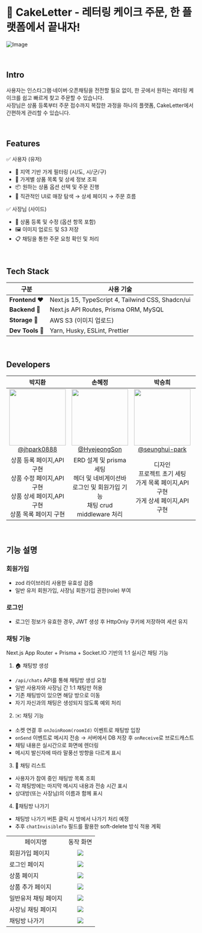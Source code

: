 # 🎂 CakeLetter - 레터링 케이크 주문, 한 플랫폼에서 끝내자!

![Image](https://github.com/user-attachments/assets/c5cb552a-a875-4647-9007-2c608380f256)

<br>

## Intro

사용자는 인스타그램·네이버·오픈채팅을 전전할 필요 없이, 한 곳에서 원하는 레터링 케이크를 쉽고 빠르게 찾고 주문할 수 있습니다.  
사장님은 상품 등록부터 주문 접수까지 복잡한 과정을 하나의 플랫폼, CakeLetter에서 간편하게 관리할 수 있습니다.

<br>

## Features

✅ 사용자 (유저)

- 🔎 지역 기반 가게 필터링 (시/도, 시/군/구)
- 🧁 가게별 상품 목록 및 상세 정보 조회
- 📦 원하는 상품 옵션 선택 및 주문 진행
- 🧭 직관적인 UI로 매장 탐색 → 상세 페이지 → 주문 흐름

✅ 사장님 (사이드)

- 🧾 상품 등록 및 수정 (옵션 항목 포함)
- 🖼 이미지 업로드 및 S3 저장
- 📋 채팅을 통한 주문 요청 확인 및 처리

<br>

## Tech Stack

| 구분             | 사용 기술                                         |
| ---------------- | ------------------------------------------------- |
| **Frontend ❤️**  | Next.js 15, TypeScript 4, Tailwind CSS, Shadcn/ui |
| **Backend 🧡**   | Next.js API Routes, Prisma ORM, MySQL             |
| **Storage 💛**   | AWS S3 (이미지 업로드)                            |
| **Dev Tools 💚** | Yarn, Husky, ESLint, Prettier                     |

<br>

## Developers

<div align="center">

|                                                                **박지환**                                                                |                                                                 **손혜정**                                                                 |                                                                   **박승희**                                                                    |                                                              **김효준**                                                              |
| :--------------------------------------------------------------------------------------------------------------------------------------: | :----------------------------------------------------------------------------------------------------------------------------------------: | :---------------------------------------------------------------------------------------------------------------------------------------------: | :----------------------------------------------------------------------------------------------------------------------------------: |
| [<img src="https://avatars.githubusercontent.com/u/77378301?v=4" height=150 width=150> <br/> @jhpark0888](https://github.com/jhpark0888) | [<img src="https://avatars.githubusercontent.com/u/74630428?v=4" height=150 width=150> <br/> @HyejeongSon](https://github.com/HyejeongSon) | [<img src="https://avatars.githubusercontent.com/u/159995296?v=4" height=150 width=150> <br/> @seunghui-park](https://github.com/seunghui-park) | [<img src="https://avatars.githubusercontent.com/u/66195226?v=4" height=150 width=150> <br/> @Hyo-joon](https://github.com/Hyo-joon) |
|               상품 등록 페이지,API 구현<br>상품 수정 페이지,API 구현<br>상품 상세 페이지,API 구현<br>상품 목록 페이지 구현               |                 ERD 설계 및 prisma 세팅<br>헤더 및 네비게이션바<br>로그인 및 회원가입 기능<br>채팅 crud<br>middleware 처리                 |                              디자인<br>프로젝트 초기 세팅<br>가게 목록 페이지,API 구현<br>가게 상세 페이지,API구현                              |                                    ERD 설계<br>소켓 서버 구축<br>채팅 crud 구현<br>발표 자료 제작                                    |

</div>

<br>

## 기능 설명

### 회원가입

- zod 라이브러리 사용한 유효성 검증
- 일반 유저 회원가입, 사장님 회원가입 권한(role) 부여

### 로그인

- 로그인 정보가 유효한 경우, JWT 생성 후 HttpOnly 쿠키에 저장하여 세션 유지

### 채팅 기능

Next.js App Router + Prisma + Socket.IO 기반의 1:1 실시간 채팅 기능

1. 🏠 채팅방 생성

- `/api/chats` API를 통해 채팅방 생성 요청
- 일반 사용자와 사장님 간 1:1 채팅만 허용
- 기존 채팅방이 있으면 해당 방으로 이동
- 자기 자신과의 채팅은 생성되지 않도록 예외 처리

2. ✉️ 채팅 기능

- 소켓 연결 후 `onJoinRoom(roomId)` 이벤트로 채팅방 입장
- `onSend` 이벤트로 메시지 전송 → 서버에서 DB 저장 후 `onReceive`로 브로드캐스트
- 채팅 내용은 실시간으로 화면에 렌더링
- 메시지 발신자에 따라 말풍선 방향을 다르게 표시

3. 📜 채팅 리스트

- 사용자가 참여 중인 채팅방 목록 조회
- 각 채팅방에는 마지막 메시지 내용과 전송 시간 표시
- 상대방(또는 사장님)의 이름과 함께 표시

4. 🚪채팅방 나가기

- 채팅방 나가기 버튼 클릭 시 방에서 나가기 처리 예정
- 추후 `chatInvisibleTo` 필드를 활용한 soft-delete 방식 적용 계획

<table>
 <tr>
  <td align="center">페이지명</td>
  <td align="center">동작 화면</td>
 </tr>
 <tr>
  <td>회원가입 페이지</td>
  <td align="center">
   <img src="https://github.com/user-attachments/assets/e5b92ca2-096c-4ad7-829b-4a054bdd651b" />
  </td>
  </tr>
 <tr>
<td>로그인 페이지</td>
  <td align="center">
   <img src="https://github.com/user-attachments/assets/763d4f09-dc6e-4399-bd6e-b1d527fb4a76" />
  </td>
</tr>
<tr>
<td>상품 페이지</td>
  <td align="center">
   <img src="https://github.com/user-attachments/assets/e00468e9-15a3-4b9b-9029-eb1c0f8c359d" />
</td>
</tr>
<tr>
<td>상품 추가 페이지</td>
  <td align="center">
   <img src="https://github.com/user-attachments/assets/f66ae06b-e155-4c95-a761-13f9b01bb90d" />
</td>
</tr>
<tr>
<td>일반유저 채팅 페이지</td>
  <td align="center">
  <img src="https://github.com/user-attachments/assets/4b172aee-6a90-4c91-8e98-4de2bfb9e3da" />
  
</td>
</tr><tr>
<td>사장님 채팅 페이지</td>
  <td align="center">
 <img src="https://github.com/user-attachments/assets/4c3e2d5d-4288-4d57-a1cf-172866c5d0e7" />
</td>
</tr>
<tr>
<td>채팅방 나가기

</td>
  <td align="center">
 <img src="https://github.com/user-attachments/assets/9441aee0-3b61-42eb-bb93-ba5fc3003211" />
</td>
</tr>
</table>
